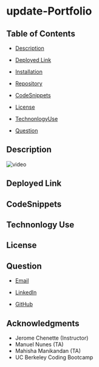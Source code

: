 # update-Portfolio

## Table of Contents
 - [Description](#description)

 - [Deployed Link](#deployed-link)

 - [Installation](#installation)

 - [Repository](#Repository)
 
 - [CodeSnippets](#CodeSnippets)

 - [License](#license)

 - [TechnonlogyUse](#Technonlogy-Use)

 - [Question](#Question)

## Description

 ![video](assets/CSS/image/update.portfolio.gif)

## Deployed Link

## CodeSnippets

## Technonlogy Use
## License

## Question
  
 * [Email](abuye20@yahoo.com)

 * [LinkedIn](https://www.linkedin.com/in/abuye-mamuye-5a49921b0/)

 * [GitHub](https://github.com/AbuyeM1)

## Acknowledgments
 - Jerome Chenette (Instructor)
 - Manuel Nunes (TA)
 - Mahisha Manikandan (TA)
 - UC Berkeley Coding Bootcamp

